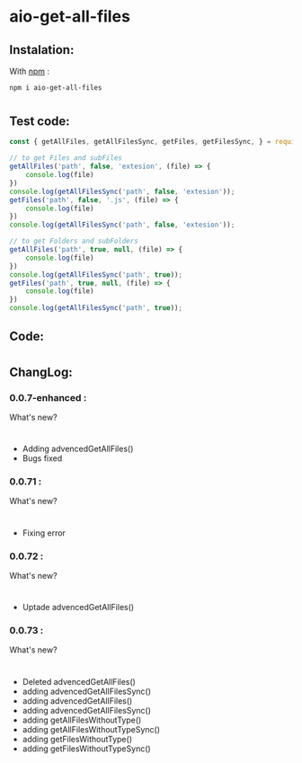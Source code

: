 # aio-get-all-files
## Instalation:
With [npm](www.npmjs.com) :
```sh 
npm i aio-get-all-files
```
#
## Test code:
```js
const { getAllFiles, getAllFilesSync, getFiles, getFilesSync, } = require('aio-get-all-files')

// to get Files and subFiles
getAllFiles('path', false, 'extesion', (file) => {
    console.log(file)
})
console.log(getAllFilesSync('path', false, 'extesion'));
getFiles('path', false, '.js', (file) => {
    console.log(file)
})
console.log(getAllFilesSync('path', false, 'extesion'));

// to get Folders and subFolders
getAllFiles('path', true, null, (file) => {
    console.log(file)
})
console.log(getAllFilesSync('path', true));
getFiles('path', true, null, (file) => {
    console.log(file)
})
console.log(getAllFilesSync('path', true));
```

## Code:

#

## ChangLog:
### 0.0.7-enhanced :
What's new?
#
* Adding advencedGetAllFiles()
* Bugs fixed

### 0.0.71 :
What's new?
#
* Fixing error

### 0.0.72 :
What's new?
#
* Uptade advencedGetAllFiles()

### 0.0.73 :
What's new?
#
* Deleted advencedGetAllFiles()
* adding advencedGetAllFilesSync()
* adding advencedGetAllFiles()
* adding advencedGetAllFilesSync()
* adding getAllFilesWithoutType()
* adding getAllFilesWithoutTypeSync()
* adding getFilesWithoutType()
* adding getFilesWithoutTypeSync()